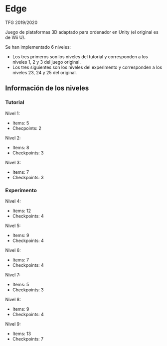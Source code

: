 # Edge
TFG 2019/2020


Juego de plataformas 3D adaptado para ordenador en Unity (el original es de Wii U).

Se han implementado 6 niveles: 
 - Los tres primeros son los niveles del tutorial y corresponden a los niveles 1, 2 y 3 del juego original.
 - Los tres siguientes son los niveles del experimento y corresponden a los niveles 23, 24 y 25 del original.
 
 ## Información de los niveles
 
 ### Tutorial
 
 Nivel 1:
  - Items: 5
  - Checpoints: 2
 
 Nivel 2:
  - Items: 8
  - Checkpoints: 3
  
 Nivel 3:
  - Items: 7
  - Checkpoints: 3
  
  
 ### Experimento
 
 Nivel 4:
  - Items: 12
  - Checkpoints: 4
 
 Nivel 5:
  - Items: 9
  - Checkpoints: 4
    
 Nivel 6:
  - Items: 7
  - Checkpoints: 4
  
 Nivel 7:
  - Items: 5
  - Checkpoints: 3
 
 Nivel 8:
  - Items: 9
  - Checkpoints: 4
  
 Nivel 9:
  - Items: 13
  - Checkpoints: 7

